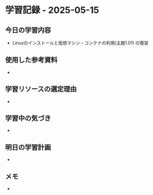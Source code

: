 # 学習記録 - 2025-05-15

## 今日の学習内容
- Linuxのインストールと仮想マシン・コンテナの利用(主題1.01)
の復習

## 使用した参考資料
- 

## 学習リソースの選定理由
- 

## 学習中の気づき
- 

## 明日の学習計画
- 

## メモ
- 